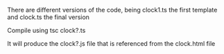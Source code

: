 There are different versions of the code, being clock1.ts the first template and clock.ts the final version

Compile using 
  tsc clock?.ts

It will produce the clock?.js file that is referenced from the clock.html file


